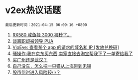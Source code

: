 # v2ex热议话题

`最后更新时间：2021-04-15 06:09:16 +0800`

1. [RX580 咸鱼挂 3000 被秒了。](https://www.v2ex.com/t/770488)
1. [谈离职却被领导 PUA](https://www.v2ex.com/t/770492)
1. [VioEye: 查看某个 app 的请求的域名和 IP [发放兑换码]](https://www.v2ex.com/t/770502)
1. [骚操作:我在京东买东西,卖家直接去淘宝帮我下了一单寄给我了](https://www.v2ex.com/t/770532)
1. [买广州还是武汉？](https://www.v2ex.com/t/770523)
1. [自己没车，怎么把一只猫从上海带到无锡](https://www.v2ex.com/t/770608)
1. [股市何时进入风险较小？](https://www.v2ex.com/t/770497)

